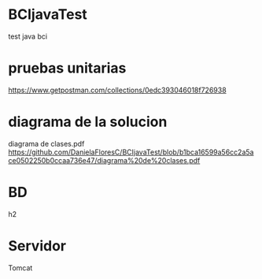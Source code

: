 # BCIjavaTest
test java bci
# pruebas unitarias
https://www.getpostman.com/collections/0edc393046018f726938
# diagrama de la solucion
diagrama de clases.pdf
https://github.com/DanielaFloresC/BCIjavaTest/blob/b1bca16599a56cc2a5ace0502250b0ccaa736e47/diagrama%20de%20clases.pdf
# BD
h2
# Servidor 
Tomcat
